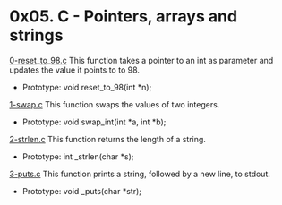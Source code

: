 # 0x05. C - Pointers, arrays and strings

[0-reset_to_98.c](./0-reset_to_98.c)
This function takes a pointer to an int as parameter and updates the value it points to to 98.

- Prototype: void reset_to_98(int \*n);

[1-swap.c](./1-swap.c)
This function swaps the values of two integers.

- Prototype: void swap_int(int *a, int *b);

[2-strlen.c](./2-strlen.c)
This function returns the length of a string.

- Prototype: int \_strlen(char \*s);

[3-puts.c](./3-puts.c)
This function prints a string, followed by a new line, to stdout.

- Prototype: void \_puts(char \*str);
